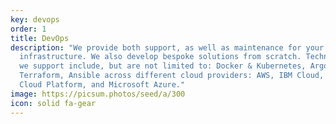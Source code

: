 ```yaml
---
key: devops
order: 1
title: DevOps
description: "We provide both support, as well as maintenance for your
  infrastructure. We also develop bespoke solutions from scratch. Technologies
  we support include, but are not limited to: Docker & Kubernetes, ArgoCD,
  Terraform, Ansible across different cloud providers: AWS, IBM Cloud, Google
  Cloud Platform, and Microsoft Azure."
image: https://picsum.photos/seed/a/300
icon: solid fa-gear
---
```

